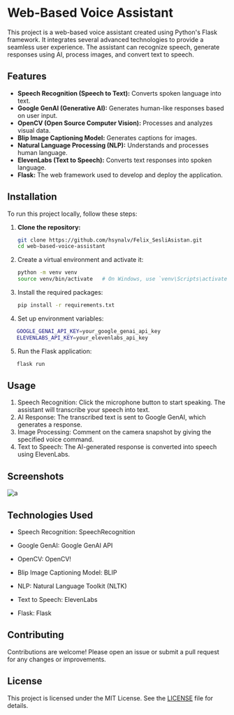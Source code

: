 # Web-Based Voice Assistant

This project is a web-based voice assistant created using Python's Flask framework. It integrates several advanced technologies to provide a seamless user experience. The assistant can recognize speech, generate responses using AI, process images, and convert text to speech.

## Features

- **Speech Recognition (Speech to Text):** Converts spoken language into text.
- **Google GenAI (Generative AI):** Generates human-like responses based on user input.
- **OpenCV (Open Source Computer Vision):** Processes and analyzes visual data.
- **Blip Image Captioning Model:** Generates captions for images.
- **Natural Language Processing (NLP):** Understands and processes human language.
- **ElevenLabs (Text to Speech):** Converts text responses into spoken language.
- **Flask:** The web framework used to develop and deploy the application.

## Installation

To run this project locally, follow these steps:

1. **Clone the repository:** 
   ```bash
   git clone https://github.com/hsynalv/Felix_SesliAsistan.git
   cd web-based-voice-assistant
   ```
2. Create a virtual environment and activate it:
   ```bash
   python -m venv venv
   source venv/bin/activate   # On Windows, use `venv\Scripts\activate`
   ```
3. Install the required packages:
   ```bash
   pip install -r requirements.txt
   ```
4. Set up environment variables:
  ```bash
     GOOGLE_GENAI_API_KEY=your_google_genai_api_key
     ELEVENLABS_API_KEY=your_elevenlabs_api_key
  ```
5. Run the Flask application:
  ```bash
     flask run
   ```
## Usage

1. Speech Recognition: Click the microphone button to start speaking. The assistant will transcribe your speech into text.
2. AI Response: The transcribed text is sent to Google GenAI, which generates a response.
3. Image Processing: Comment on the camera snapshot by giving the specified voice command.
4. Text to Speech: The AI-generated response is converted into speech using ElevenLabs.
   
## Screenshots

![a](https://github.com/hsynalv/Felix_SesliAsistan/assets/73330164/31116141-1a97-47b7-b388-8b26a5dbdefc)


## Technologies Used
- Speech Recognition: SpeechRecognition
- Google GenAI: Google GenAI API
- OpenCV: OpenCV!

- Blip Image Captioning Model: BLIP
- NLP: Natural Language Toolkit (NLTK)
- Text to Speech: ElevenLabs
- Flask: Flask

## Contributing
Contributions are welcome! Please open an issue or submit a pull request for any changes or improvements.

## License

This project is licensed under the MIT License. See the [LICENSE](LICENSE) file for details.




